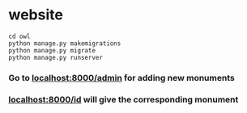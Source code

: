 # website

```cd owl```  
```python manage.py makemigrations```  
```python manage.py migrate```  
```python manage.py runserver```

### Go to <a href="http://localhost:8000/admin">localhost:8000/admin</a> for adding new monuments
### <a href="http://localhost:8000/id">localhost:8000/id</a> will give the corresponding monument